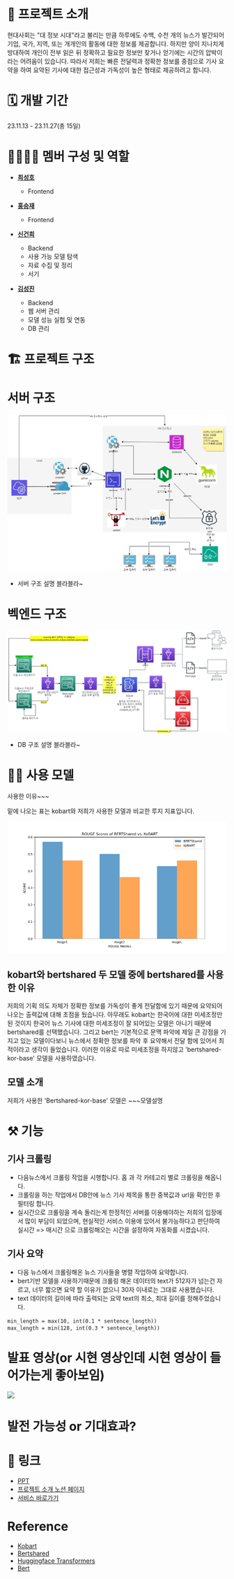 # 📄 프로젝트 소개

현대사회는 "대 정보 시대"라고 불리는 만큼 하루에도 수백, 수천 개의 뉴스가 발간되어 기업, 국가, 지역, 또는 개개인의 활동에 대한 정보를 제공합니다. 하지만 양이 지나치게 방대하여 개인이 전부 읽은 뒤 정확하고 필요한 정보만 찾거나 얻기에는 시간의 압박이라는 어려움이 있습니다. 따라서 저희는 빠른 전달력과 정확한 정보를 중점으로 기사 요약을 하여 요약된 기사에 대한 접근성과 가독성이 높은 형태로 제공하려고 합니다.

# 🗓️ 개발 기간

23.11.13 - 23.11.27(총 15일)

# 👨‍👨‍👧‍👧 멤버 구성 및 역할

- [**최성호**](https://github.com/Sungho0130)
    - Frontend

- [**홍승재**](https://github.com/ghdtmd4117)
    - Frontend

- [**신건희**](https://github.com/Geonzzang)
    - Backend
    - 사용 가능 모델 탐색 
    - 자료 수집 및 정리
    - 서기

- [**김성진**](https://github.com/dolrea77)
    - Backend
    - 웹 서버 관리
    - 모델 성능 실험 및 연동
    - DB 관리


# 🏗️ 프로젝트 구조

# 서버 구조

<img src="images/flash_news 서버구조2.jpg">

- 서버 구조 설명 블라블라~

# 벡엔드 구조

<img src="images/flash_news 구조2.jpg">

- DB 구조 설명 블라블라~

# 👨‍🔬 사용 모델

사용한 이유~~~

밑에 나오는 표는 kobart와 저희가 사용한 모델과 비교한 루지 지표입니다.

<img src="images/BERTShared vs KoBART.png">

## kobart와 bertshared 두 모델 중에 bertshared를 사용한 이유

저희의 기획 의도 자체가 정확한 정보를 가독성이 좋게 전달함에 있기 때문에 요약되어 나오는 출력값에 대해 초점을 뒀습니다.
아무래도 kobart는 한국어에 대한 미세조정만 된 것이지 한국어 뉴스 기사에 대한 미세조정이 잘 되어있는 모델은 아니기 때문에 bertshared를 선택했습니다.
그리고 bert는 기본적으로 문맥 파악에 제일 큰 강점을 가지고 있는 모델이다보니 뉴스에서 정확한 정보를 파악 후 요약해서 전달 함에 있어서 최적이라고 생각이 들었습니다. 이러한 이유로 따로 미세조정을 하지않고 'bertshared-kor-base' 모델을 사용하였습니다.

## 모델 소개

저희가 사용한 'Bertshared-kor-base' 모델은 ~~~모델설명

# ⚒️ 기능

## 기사 크롤링

- 다음뉴스에서 크롤링 작업을 시행합니다. 홈 과 각 카테고리 별로 크롤링을 해옵니다.
- 크롤링을 하는 작업에서 DB안에 뉴스 기사 제목을 통한 중복값과 url을 확인한 후 필터링 합니다.
- 실시간으로 크롤링을 계속 돌리는게 한정적인 서버를 이용해야하는 저희의 입장에서 많이 부담이 되었으며, 현실적인 서비스 이용에 있어서 불가능하다고 판단하여 실시간 => 매시간 으로 크롤링해오는 시간을 설정하여 자동화를 시켰습니다.


## 기사 요약

- 다음 뉴스에서 크롤링해온 뉴스 기사들을 병렬 작업하여 요약합니다.
- bert기반 모델을 사용하기때문에 크롤링 해온 데이터의 text가 512자가 넘는건 자르고, 너무 짧으면 요약 할 이유가 없으니 30자 이내로는 그대로 사용했습니다.
- text 데이터의 길이에 따라 출력되는 요약 text의 최소, 최대 길이를 정해주었습니다.
```
min_length = max(10, int(0.1 * sentence_length))
max_length = min(128, int(0.3 * sentence_length))
```


# 발표 영상(or 시현 영상인데 시현 영상이 들어가는게 좋아보임)

![](/assets/img/demo.gif)

# 발전 가능성 or 기대효과?

# 🔗 링크

- [PPT](https://github.com/Sungho0130/flash_news/blob/fc8fbed8fea65c3c66ad61c1b245edc0a8a3d8fa/images/Flash%20News.pdf)
- [프로젝트 소개 노션 페이지](https://www.notion.so/Flsah-News-7f856b82e54c4ef6a42cfeca0868ada3)
- [서비스 바로가기](https://www.flash-newss.kro.kr/)

# Reference
- [Kobart](https://github.com/hyunwoongko/kobart-transformers)
- [Bertshared](https://github.com/kiyoungkim1/LMkor)
- [Huggingface Transformers](https://github.com/huggingface/transformers)
- [Bert](https://github.com/google-research/bert)
